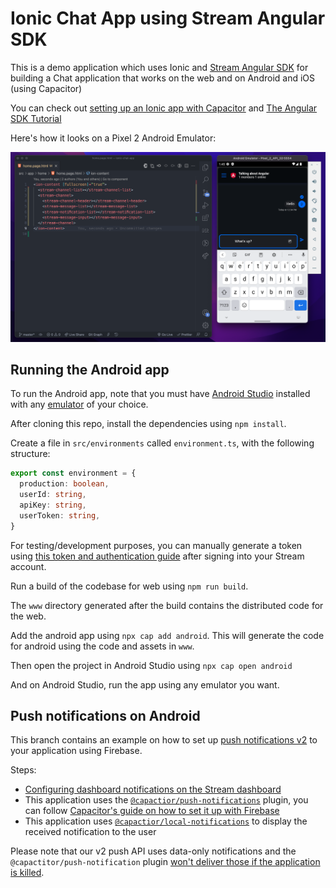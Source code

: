 # Ionic Chat App using Stream Angular SDK

This is a demo application which uses Ionic and [Stream Angular SDK](https://staging.getstream.io/chat/docs/sdk/angular/) for building a Chat application that works on the web and on Android and iOS (using Capacitor)

You can check out [setting up an Ionic app with Capacitor](https://capacitorjs.com/docs/getting-started/with-ionic) and [The Angular SDK Tutorial](https://github.com/GetStream/stream-chat-angular/blob/master/tutorial/tutorial.md)

Here's how it looks on a Pixel 2 Android Emulator:

![Android Emulator screenshot](./ionic-angular-android-screenshot.png)

## Running the Android app

To run the Android app, note that you must have [Android Studio](https://developer.android.com/studio) installed with any [emulator](https://developer.android.com/studio/run/emulator?gclid=CjwKCAiA5t-OBhByEiwAhR-hmwEljX5xdBFusj6lmJlqydmDF37gOcjCDlsqi7nVTfn-QPINS6fmGxoCjl0QAvD_BwE&gclsrc=aw.ds) of your choice.

After cloning this repo, install the dependencies using `npm install`.

Create a file in `src/environments` called `environment.ts`, with the following structure:

```typescript
export const environment = {
  production: boolean,
  userId: string,
  apiKey: string,
  userToken: string,
}
```

For testing/development purposes, you can manually generate a token using [this token and authentication guide](https://getstream.io/chat/docs/react/tokens_and_authentication/#manually-generating-tokens) after signing into your Stream account.

Run a build of the codebase for web using `npm run build`.

The `www` directory generated after the build contains the distributed code for the web.

Add the android app using `npx cap add android`. This will generate the code for android using the code and assets in `www`.

Then open the project in Android Studio using `npx cap open android`

And on Android Studio, run the app using any emulator you want.

## Push notifications on Android

This branch contains an example on how to set up [push notifications v2](https://getstream.io/chat/docs/javascript/push_introduction/?language=javascript) to your application using Firebase.

Steps:

- [Configuring dashboard notifications on the Stream dashboard](https://getstream.io/chat/docs/sdk/android/client/guides/push-notifications/firebase/#configuring-notifications-on-the-stream-dashboard)
- This application uses the [`@capactior/push-notifications`](https://capacitorjs.com/docs/apis/push-notifications) plugin, you can follow [Capacitor's guide on how to set it up with Firebase](https://capacitorjs.com/docs/guides/push-notifications-firebase)
- This application uses [`@capactior/local-notifications`](https://capacitorjs.com/docs/apis/local-notifications) to display the received notification to the user

Please note that our v2 push API uses data-only notifications and the `@capactitor/push-notification` plugin [won't deliver those if the application is killed](https://capacitorjs.com/docs/apis/push-notifications#silent-push-notifications-data-only-notifications).

<!-- ## Set Up Your Ionic Environment

To set up your environment, you will need [Node.js](https://nodejs.org/en/) and [Ionic CLI](https://ionicframework.com/docs/intro/cli) installed globally.

Create a new ionic application using the CLI:

```bash
ionic start
```

For the framework, choose Angular. Give your project a name, and choose a blank template.

### Install Dependencies

This app uses [Capacitor with Ionic](https://capacitorjs.com/docs/getting-started/with-ionic) as a native runtimne. So we need the following:

```bash
npm install @capacitor/app @capacitor/haptics @capacitor/keyboard @capacitor/status-bar
npm install @capacitor/android @capacitor/ios
```

The first line consists of plugins required for capacitor to work and for best user experience.

The second line consists of plugins required for our native environments. -->
